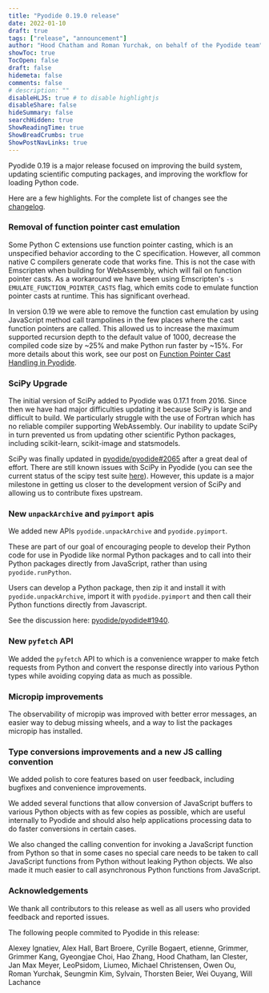 ```yaml
---
title: "Pyodide 0.19.0 release"
date: 2022-01-10
draft: true
tags: ["release", "announcement"]
author: "Hood Chatham and Roman Yurchak, on behalf of the Pyodide team"
showToc: true
TocOpen: false
draft: false
hidemeta: false
comments: false
# description: ""
disableHLJS: true # to disable highlightjs
disableShare: false
hideSummary: false
searchHidden: true
ShowReadingTime: true
ShowBreadCrumbs: true
ShowPostNavLinks: true
---
```


Pyodide 0.19 is a major release focused on improving the build system, updating
scientific computing packages, and improving the workflow for loading Python
code.

Here are a few highlights. For the complete list of changes see the
[changelog](https://pyodide.org/en/latest/project/changelog.html#version-0-19-0).

### Removal of function pointer cast emulation

Some Python C extensions use function pointer casting, which is an unspecified
behavior according to the C specification. However, all common native C
compilers generate code that works fine. This is not the case with Emscripten
when building for WebAssembly, which will fail on function pointer casts. As a
workaround we have been using Emscripten's `-s EMULATE_FUNCTION_POINTER_CASTS`
flag, which emits code to emulate function pointer casts at runtime. This has
significant overhead.

In version 0.19 we were able to remove the function cast emulation by using
JavaScript method call trampolines in the few places where the cast function
pointers are called. This allowed us to increase the maximum supported recursion
depth to the default value of 1000, decrease the compiled code size by ~25% and
make Python run faster by ~15%. For more details about this work, see our post
on [Function Pointer Cast Handling in
Pyodide](https://blog.pyodide.org/posts/function-pointer-cast-handling/).

### SciPy Upgrade

The initial version of SciPy added to Pyodide was 0.17.1 from 2016. Since then
we have had major difficulties updating it because SciPy is large and difficult
to build. We particularly struggle with the use of Fortran which has no reliable
compiler supporting WebAssembly. Our inability to update SciPy in turn prevented
us from updating other scientific Python packages, including scikit-learn,
scikit-image and statsmodels.

SciPy was finally updated in
[pyodide/pyodide#2065](https://github.com/pyodide/pyodide/pull/2065) after a
great deal of effort. There are still known issues with SciPy in Pyodide (you
can see the current status of the scipy test suite
[here](https://github.com/pyodide/pyodide/pull/2065#issuecomment-1004243045)).
However, this update is a major milestone in getting us closer to the
development version of SciPy and allowing us to contribute fixes upstream.

### New `unpackArchive` and `pyimport` apis

We added new APIs `pyodide.unpackArchive` and `pyodide.pyimport`.

These are part of our goal of encouraging people to develop their Python code
for use in Pyodide like normal Python packages and to call into their Python
packages directly from JavaScript, rather than using `pyodide.runPython`.

Users can develop a Python package, then zip it and install it with
`pyodide.unpackArchive`, import it with `pyodide.pyimport` and then call their
Python functions directly from Javascript.

See the discussion here: [pyodide/pyodide#1940](https://github.com/pyodide/pyodide/issue/1940).

### New `pyfetch` API

We added the `pyfetch` API to which is a convenience wrapper to make fetch
requests from Python and convert the response directly into various Python types
while avoiding copying data as much as possible.

### Micropip improvements

The observability of micropip was improved with better error messages, an easier
way to debug missing wheels, and a way to list the packages micropip has
installed.

### Type conversions improvements and a new JS calling convention

We added polish to core features based on user feedback, including bugfixes and
convenience improvements.

We added several functions that allow conversion of JavaScript buffers to
various Python objects with as few copies as possible, which are useful
internally to Pyodide and should also help applications processing data to do
faster conversions in certain cases.

We also changed the calling convention for invoking a JavaScript function from
Python so that in some cases no special care needs to be taken to call
JavaScript functions from Python without leaking Python objects. We also made it
much easier to call asynchronous Python functions from JavaScript.

### Acknowledgements

We thank all contributors to this release as well as all users who provided
feedback and reported issues.

The following people commited to Pyodide in this release:

Alexey Ignatiev, Alex Hall, Bart Broere, Cyrille Bogaert, etienne, Grimmer,
Grimmer Kang, Gyeongjae Choi, Hao Zhang, Hood Chatham, Ian Clester, Jan Max
Meyer, LeoPsidom, Liumeo, Michael Christensen, Owen Ou, Roman Yurchak, Seungmin
Kim, Sylvain, Thorsten Beier, Wei Ouyang, Will Lachance
